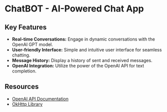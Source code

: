 # ChatBOT - AI-Powered Chat App
## Key Features

- **Real-time Conversations:** Engage in dynamic conversations with the OpenAI GPT model.
- **User-friendly Interface:** Simple and intuitive user interface for seamless chatting.
- **Message History:** Display a history of sent and received messages.
- **OpenAI Integration:** Utilize the power of the OpenAI API for text completion.

## Resources

- [OpenAI API Documentation](https://beta.openai.com/docs/)
- [OkHttp Library](https://square.github.io/okhttp/)
